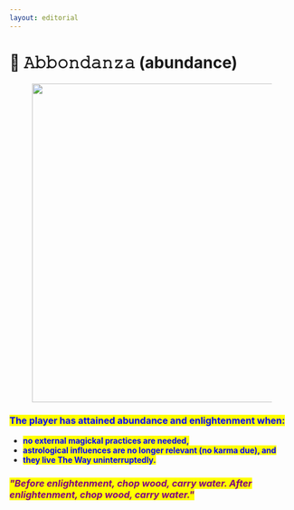```yaml
---
layout: editorial
---
```


# 💐 𝙰𝚋𝚋𝚘𝚗𝚍𝚊𝚗𝚣𝚊 (abundance)

<figure><img src="../../../../../../.gitbook/assets/pexels-btgl-♡-13374651.jpg" alt="" width="563"><figcaption></figcaption></figure>

### <mark style="color:blue;">The player has attained abundance and enlightenment when:</mark>

* <mark style="color:blue;">**no external magickal practices are needed,**</mark>&#x20;
* <mark style="color:blue;">**astrological influences are no longer relevant (no karma due), and**</mark>
* <mark style="color:blue;">**they live The Way uninterruptedly.**</mark>

### _<mark style="color:purple;">"Before enlightenment, chop wood, carry water. After enlightenment, chop wood, carry water."</mark>_
